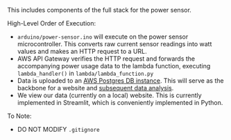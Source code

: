 This includes components of the full stack for the power sensor.

High-Level Order of Execution:
- `arduino/power-sensor.ino` will execute on the power sensor microcontroller. This converts raw current sensor readings into watt values and makes an HTTP request to a URL.
- AWS API Gateway verifies the HTTP request and forwards the accompanying power usage data to the lambda function, executing `lambda_handler()` in `lambda/lambda_function.py`
- Data is uploaded to an [AWS Postgres DB instance](https://aws.amazon.com/rds/aurora/postgresql-features/). This will serve as the backbone for a website and [subsequent data analysis](https://www.youtube.com/watch?v=27axs9dO7AE).
- We view our data (currently on a local) website. This is currently implemented in Streamlit, which is conveniently implemented in Python.

To Note:
- DO NOT MODIFY `.gitignore`